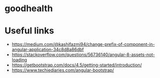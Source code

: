 # goodhealth

# Useful links
- https://medium.com/@kashifazmi94/change-prefix-of-component-in-angular-application-34c8d8a86dbf
- https://stackoverflow.com/questions/56736140/angular-8-assets-not-loading
- https://getbootstrap.com/docs/4.5/getting-started/introduction/
- https://www.techiediaries.com/angular-bootstrap/